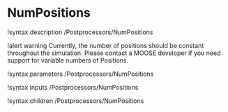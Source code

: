 # NumPositions

!syntax description /Postprocessors/NumPositions

!alert warning
Currently, the number of positions should be constant throughout the simulation.
Please contact a MOOSE developer if you need support for variable numbers of Positions.

!syntax parameters /Postprocessors/NumPositions

!syntax inputs /Postprocessors/NumPositions

!syntax children /Postprocessors/NumPositions
